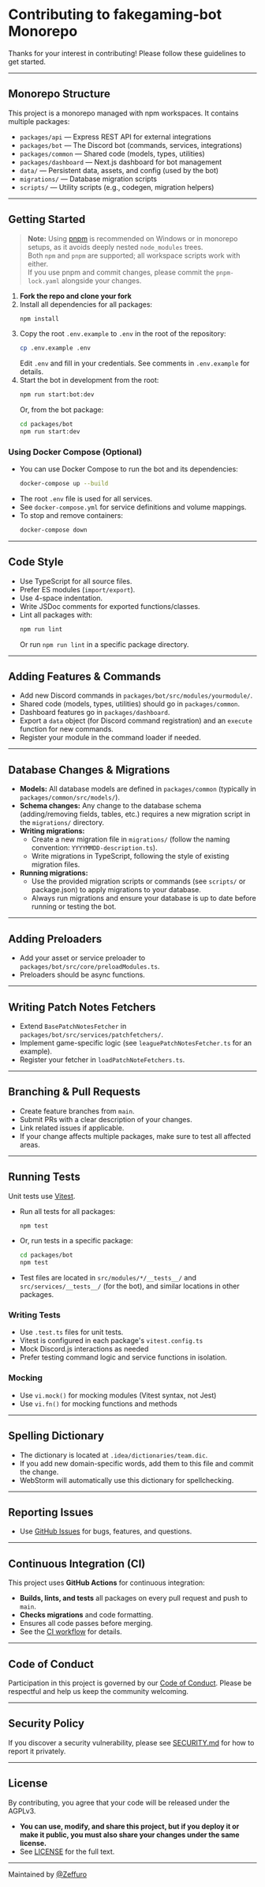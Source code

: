 # Contributing to fakegaming-bot Monorepo

Thanks for your interest in contributing! Please follow these guidelines to get started.

---

## Monorepo Structure

This project is a monorepo managed with npm workspaces. It contains multiple packages:

- `packages/api` — Express REST API for external integrations
- `packages/bot` — The Discord bot (commands, services, integrations)
- `packages/common` — Shared code (models, types, utilities)
- `packages/dashboard` — Next.js dashboard for bot management
- `data/` — Persistent data, assets, and config (used by the bot)
- `migrations/` — Database migration scripts
- `scripts/` — Utility scripts (e.g., codegen, migration helpers)

---

## Getting Started

> **Note:** Using [pnpm](https://pnpm.io/) is recommended on Windows or in monorepo setups, as it avoids deeply nested
`node_modules` trees.  
> Both `npm` and `pnpm` are supported; all workspace scripts work with either.  
> If you use pnpm and commit changes, please commit the `pnpm-lock.yaml` alongside your changes.

1. **Fork the repo and clone your fork**
2. Install all dependencies for all packages:
   ```bash
   npm install
   ```
3. Copy the root `.env.example` to `.env` in the root of the repository:
   ```bash
   cp .env.example .env
   ```
   Edit `.env` and fill in your credentials. See comments in `.env.example` for details.
4. Start the bot in development from the root:
   ```bash
   npm run start:bot:dev
   ```
   Or, from the bot package:
   ```bash
   cd packages/bot
   npm run start:dev
   ```

### Using Docker Compose (Optional)

- You can use Docker Compose to run the bot and its dependencies:
  ```bash
  docker-compose up --build
  ```
- The root `.env` file is used for all services.
- See `docker-compose.yml` for service definitions and volume mappings.
- To stop and remove containers:
  ```bash
  docker-compose down
  ```

---

## Code Style

- Use TypeScript for all source files.
- Prefer ES modules (`import/export`).
- Use 4-space indentation.
- Write JSDoc comments for exported functions/classes.
- Lint all packages with:
  ```bash
  npm run lint
  ```
  Or run `npm run lint` in a specific package directory.

---

## Adding Features & Commands

- Add new Discord commands in `packages/bot/src/modules/yourmodule/`.
- Shared code (models, types, utilities) should go in `packages/common`.
- Dashboard features go in `packages/dashboard`.
- Export a `data` object (for Discord command registration) and an `execute` function for new commands.
- Register your module in the command loader if needed.

---

## Database Changes & Migrations

- **Models:** All database models are defined in `packages/common` (typically in `packages/common/src/models/`).
- **Schema changes:** Any change to the database schema (adding/removing fields, tables, etc.) requires a new migration
  script in the `migrations/` directory.
- **Writing migrations:**
    - Create a new migration file in `migrations/` (follow the naming convention: `YYYYMMDD-description.ts`).
    - Write migrations in TypeScript, following the style of existing migration files.
- **Running migrations:**
    - Use the provided migration scripts or commands (see `scripts/` or package.json) to apply migrations to your
      database.
    - Always run migrations and ensure your database is up to date before running or testing the bot.

---

## Adding Preloaders

- Add your asset or service preloader to `packages/bot/src/core/preloadModules.ts`.
- Preloaders should be async functions.

---

## Writing Patch Notes Fetchers

- Extend `BasePatchNotesFetcher` in `packages/bot/src/services/patchfetchers/`.
- Implement game-specific logic (see `leaguePatchNotesFetcher.ts` for an example).
- Register your fetcher in `loadPatchNoteFetchers.ts`.

---

## Branching & Pull Requests

- Create feature branches from `main`.
- Submit PRs with a clear description of your changes.
- Link related issues if applicable.
- If your change affects multiple packages, make sure to test all affected areas.

---

## Running Tests

Unit tests use [Vitest](https://vitest.dev/).

- Run all tests for all packages:
  ```bash
  npm test
  ```
- Or, run tests in a specific package:
  ```bash
  cd packages/bot
  npm test
  ```
- Test files are located in `src/modules/*/__tests__/` and `src/services/__tests__/` (for the bot), and similar locations in
  other packages.

### Writing Tests

- Use `.test.ts` files for unit tests.
- Vitest is configured in each package's `vitest.config.ts`
- Mock Discord.js interactions as needed
- Prefer testing command logic and service functions in isolation.

### Mocking

- Use `vi.mock()` for mocking modules (Vitest syntax, not Jest)
- Use `vi.fn()` for mocking functions and methods

---

## Spelling Dictionary

- The dictionary is located at `.idea/dictionaries/team.dic`.
- If you add new domain-specific words, add them to this file and commit the change.
- WebStorm will automatically use this dictionary for spellchecking.

---

## Reporting Issues

- Use [GitHub Issues](https://github.com/Zeffuro/fakegaming-bot/issues) for bugs, features, and questions.

---

## Continuous Integration (CI)

This project uses **GitHub Actions** for continuous integration:

- **Builds, lints, and tests** all packages on every pull request and push to `main`.
- **Checks migrations** and code formatting.
- Ensures all code passes before merging.
- See the [CI workflow](https://github.com/Zeffuro/fakegaming-bot/actions) for details.

---

## Code of Conduct

Participation in this project is governed by our [Code of Conduct](./CODE_OF_CONDUCT.md). Please be respectful and help
us keep the community welcoming.

---

## Security Policy

If you discover a security vulnerability, please see [SECURITY.md](./SECURITY.md) for how to report it privately.

---

## License

By contributing, you agree that your code will be released under the AGPLv3.

- **You can use, modify, and share this project, but if you deploy it or make it public, you must also share your
  changes under the same license.**
- See [LICENSE](./LICENSE) for the full text.

---

Maintained by [@Zeffuro](https://github.com/Zeffuro)